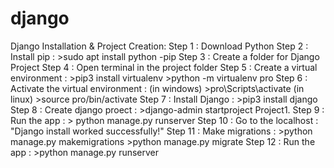 # django
Django Installation & Project Creation:
Step 1 : Download Python
Step 2 : Install pip :
											>sudo apt install python -pip
Step 3 : Create a folder for Django Project
Step 4 : Open terminal in the project folder
Step 5 : Create a virtual environment :
																				>pip3 install virtualenv
																				>python -m virtualenv pro
Step 6 : Activate the virtual environment :
																					(in windows) >pro\Scripts\activate
																					(in linux)  >source pro/bin/activate
Step 7 : Install Django :
													>pip3 install django
Step 8 : Create django proect : 
																>django-admin startproject Project1.
Step 9 : Run the app : 
											>	python manage.py runserver
Step 10 : Go to the localhost : "Django install worked successfully!"
Step 11 : Make migrations : 
														>python manage.py makemigrations
														>python manage.py migrate
Step 12 : Run the app :
												>python manage.py runserver
